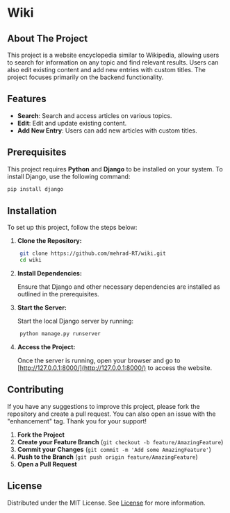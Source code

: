 # Wiki

## About The Project

This project is a website encyclopedia similar to Wikipedia, allowing users to search for information on any topic and find relevant results. Users can also edit existing content and add new entries with custom titles. The project focuses primarily on the backend functionality.

## Features

- **Search**: Search and access articles on various topics.
- **Edit**: Edit and update existing content.
- **Add New Entry**: Users can add new articles with custom titles.

## Prerequisites

This project requires **Python** and **Django** to be installed on your system. To install Django, use the following command:
```bash
pip install django
```
## Installation

To set up this project, follow the steps below:

1. **Clone the Repository:**
```bash
    git clone https://github.com/mehrad-RT/wiki.git
    cd wiki
```
2. **Install Dependencies:**

    Ensure that Django and other necessary dependencies are installed as outlined in the prerequisites.

3. **Start the Server:**

    Start the local Django server by running:
```bash
    python manage.py runserver
```
4. **Access the Project:**

    Once the server is running, open your browser and go to [http://127.0.0.1:8000/](http://127.0.0.1:8000/) to access the website.

## Contributing

If you have any suggestions to improve this project, please fork the repository and create a pull request. You can also open an issue with the "enhancement" tag. Thank you for your support!

1. **Fork the Project**
2. **Create your Feature Branch** (`git checkout -b feature/AmazingFeature`)
3. **Commit your Changes** (`git commit -m 'Add some AmazingFeature'`)
4. **Push to the Branch** (`git push origin feature/AmazingFeature`)
5. **Open a Pull Request**

## License
Distributed under the MIT License. See [License](LICENSE) for more information.
